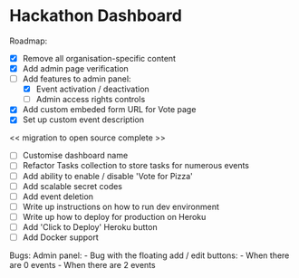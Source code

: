 # Hackathon Dashboard

Roadmap:
- [X] Remove all organisation-specific content
- [X] Add admin page verification
- [ ] Add features to admin panel:
    - [X] Event activation / deactivation
    - [ ] Admin access rights controls
- [X] Add custom embeded form URL for Vote page
- [X] Set up custom event description

<< migration to open source complete >>
- [ ] Customise dashboard name 
- [ ] Refactor Tasks collection to store tasks for numerous events
- [ ] Add ability to enable / disable 'Vote for Pizza'
- [ ] Add scalable secret codes
- [ ] Add event deletion
- [ ] Write up instructions on how to run dev environment
- [ ] Write up how to deploy for production on Heroku
- [ ] Add 'Click to Deploy' Heroku button
- [ ] Add Docker support

Bugs:
    Admin panel:
    - Bug with the floating add / edit buttons:
        - When there are 0 events
        - When there are 2 events